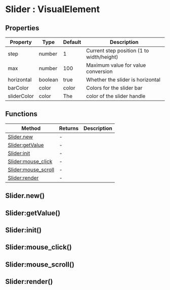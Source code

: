 # Slider : VisualElement

## Properties

|Property|Type|Default|Description|
|---|---|---|---|
|step|number|1|Current step position (1 to width/height)
|max|number|100|Maximum value for value conversion
|horizontal|boolean|true|Whether the slider is horizontal
|barColor|color|color|Colors for the slider bar
|sliderColor|color|The|color of the slider handle

## Functions

|Method|Returns|Description|
|---|---|---|
|[Slider.new](#Slider.new)|-|
|[Slider:getValue](#Slider:getValue)|-|
|[Slider:init](#Slider:init)|-|
|[Slider:mouse_click](#Slider:mouse_click)|-|
|[Slider:mouse_scroll](#Slider:mouse_scroll)|-|
|[Slider:render](#Slider:render)|-|

## Slider.new()

## Slider:getValue()

## Slider:init()

## Slider:mouse_click()

## Slider:mouse_scroll()

## Slider:render()

